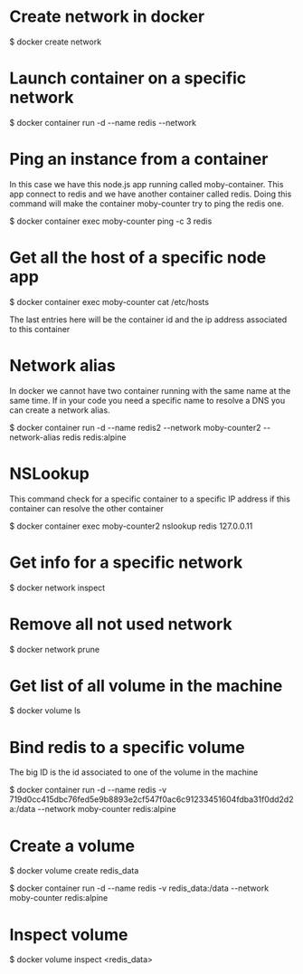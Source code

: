 # Create network in docker

$ docker create network <name>

# Launch container on a specific network

$ docker container run -d --name redis --network <networkName> <containerImage>

# Ping an instance from a container

In this case we have this node.js app running called moby-container.
This app connect to redis and we have another container called
redis.  Doing this command will make the container moby-counter try
to ping the redis one.  

$ docker container exec moby-counter ping -c 3 redis

# Get all the host of a specific node app

$ docker container exec moby-counter cat /etc/hosts

The last entries here will be the container id and
the ip address associated to this container

# Network alias

In docker we cannot have two container running with the same
name at the same time.  If in your code you need a specific name
to resolve a DNS you can create a network alias.


$ docker container run -d --name redis2 --network moby-counter2 --network-alias redis redis:alpine

# NSLookup

This command check for a specific container to a specific IP address
if this container can resolve the other container 

$ docker container exec moby-counter2 nslookup redis 127.0.0.11

# Get info for a specific network

$ docker network inspect <moby-counter>

# Remove all not used network

$ docker network prune

# Get list of all volume in the machine

$ docker volume ls

# Bind redis to a specific volume

The big ID is the id associated to one of the volume in the machine

$ docker container run -d --name redis -v 719d0cc415dbc76fed5e9b8893e2cf547f0ac6c91233451604fdba31f0dd2d2a:/data --network moby-counter redis:alpine

# Create a volume 

$ docker volume create redis_data

$ docker container run -d --name redis -v redis_data:/data --network moby-counter redis:alpine

# Inspect volume

$ docker volume inspect <redis_data>